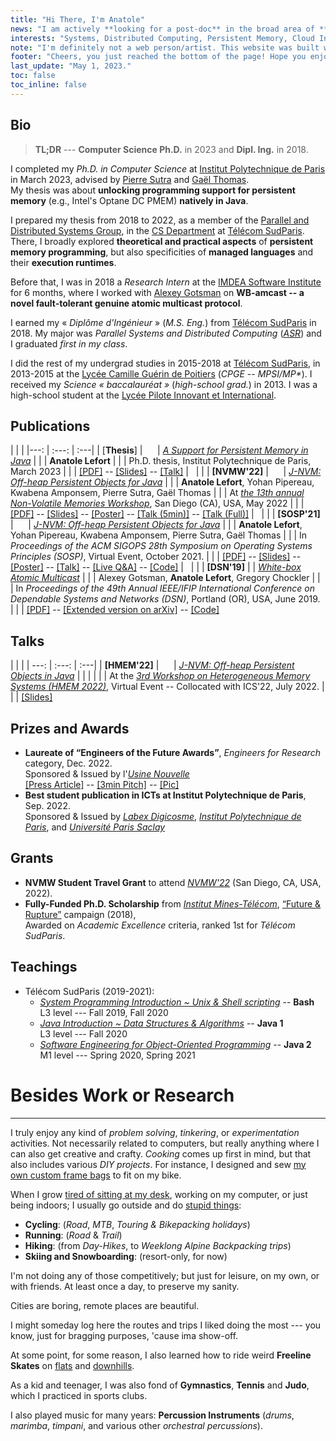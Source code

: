 ```yaml
---
title: "Hi There, I'm Anatole"
news: "I am actively **looking for a post-doc** in the broad area of **(distributed) systems**. Should you have matching interests, please, **drop me an e-mail**."
interests: "Systems, Distributed Computing, Persistent Memory, Cloud Infrastructures."
note: "I'm definitely not a web person/artist. This website was built with minimal efforts, using [Hugo](https://gohugo.io/)  and the [motherfuckingwebsite](https://github.com/gingerbreadz/hugo-theme-motherfuckingwebsite) theme."
footer: "Cheers, you just reached the bottom of the page! Hope you enjoyed your read!"
last_update: "May 1, 2023."
toc: false
toc_inline: false
---
```


## Bio

> **TL;DR** --- **Computer Science Ph.D.** in 2023 and **Dipl. Ing.** in 2018.

I completed my *Ph.D. in Computer Science* at [Institut Polytechnique de Paris](https://www.ip-paris.fr/en) in March 2023,
advised by [Pierre Sutra](https://sites.google.com/site/0track/) and [Gaël Thomas](https://www-public.imtbs-tsp.eu/~thomas_g/).  
My thesis was about **unlocking programming support for persistent memory** (e.g., Intel's Optane DC PMEM) **natively in Java**.

I prepared my thesis from 2018 to 2022, as a member of the [Parallel and Distributed Systems Group](https://www.inf.telecom-sudparis.eu/pds/),
in the [CS Department](https://www.inf.telecom-sudparis.eu/) at [Télécom SudParis](https://www.telecom-sudparis.eu/en).  
There, I broadly explored **theoretical and practical aspects** of **persistent memory programming**, but also specificities of **managed languages** and their **execution runtimes**.

<!--
I ended up designing and implementing novel persistent objects for Java, that efficiently access PMEM as off-heap memory, through Java's direct-access interface -- `sun.misc.Unsafe`.
Atop that, I built off-the-shelf container and collection types (akin to those in `java.util`)
-->

Before that, I was in 2018 a *Research Intern* at the [IMDEA Software Institute](https://software.imdea.org/) for 6 months,
where I worked with [Alexey Gotsman](https://software.imdea.org/~gotsman/) on **WB-amcast -- a novel fault-tolerant genuine atomic multicast protocol**.

I earned my « *Diplôme d'Ingénieur* » (*M.S. Eng.*) from [Télécom SudParis](https://www.telecom-sudparis.eu/en) in 2018.
My major was *Parallel Systems and Distributed Computing* ([*ASR*](http://asr.telecom-sudparis.eu/)) and I graduated *first in my class*.

I did the rest of my undergrad studies in 2015-2018 at [Télécom SudParis](https://www.telecom-sudparis.eu/en),
in 2013-2015 at the [Lycée Camille Guérin de Poitiers](https://lyc-camilleguerin.fr/) (*CPGE* -- *MPSI/MP\**).
I received my *Science « baccalauréat »* (*high-school grad.*) in 2013. I was a high-school student at the [Lycée Pilote Innovant et International](https://lp2i-poitiers.fr/).

## Publications

| | |
|---: | :---: | :---|
| [**Thesis**] | &nbsp;&nbsp;&nbsp;&nbsp; | [*A Support for Persistent Memory in Java*](https://www.theses.fr/s209722)
| | | **Anatole Lefort**
| | | Ph.D. thesis, Institut Polytechnique de Paris, March 2023
| | | [[PDF]](/papers/thesis-anatole.pdf) -- [[Slides]](/papers/thesis-anatole-slides.pdf) -- [[Talk]](https://bbb-node.imtbs-tsp.eu/playback/presentation/2.3/74fc0fc86f9a8c34a6db85966d573b27be7cc424-1679644962657)
| &nbsp; | |
| **[NVMW'22]** | &nbsp;&nbsp;&nbsp;&nbsp; | [*J-NVM: Off-heap Persistent Objects for Java*](http://nvmw.ucsd.edu/program-2022/#paper-22)
| | | **Anatole Lefort**, Yohan Pipereau, Kwabena Amponsem, Pierre Sutra, Gaël Thomas
| | | At [*the 13th annual Non-Volatile Memories Workshop*](http://nvmw.ucsd.edu/home-2022), San Diego (CA), USA, May 2022
| | | [[PDF]](/papers/nvmw22-jnvm.pdf) -- [[Slides]](/papers/nvmw22-jnvm-slides.pdf) -- [[Poster]](/papers/nvmw22-jnvm-poster.pdf) -- [[Talk (5min)]](https://youtu.be/ha6W0iWf0dg) -- [[Talk (Full)]](https://youtu.be/SChlHo7ShiI)
| &nbsp; | |
| **[SOSP'21]** | &nbsp;&nbsp;&nbsp;&nbsp; | [*J-NVM: Off-heap Persistent Objects for Java*](https://dl.acm.org/doi/abs/10.1145/3477132.3483579)
| | | **Anatole Lefort**, Yohan Pipereau, Kwabena Amponsem, Pierre Sutra, Gaël Thomas
| | | In *Proceedings of the ACM SIGOPS 28th Symposium on Operating Systems Principles (SOSP)*, Virtual Event, October 2021.
| | | [[PDF]](/papers/sosp21-jnvm.pdf) -- [[Slides]](/papers/sosp21-jnvm-slides.pdf) -- [[Poster]](/papers/sosp21-jnvm-poster.pdf) -- [[Talk]](https://youtu.be/6RcV9PSsub8) -- [[Live Q&A]](https://youtu.be/6OZ_WC-xD4k) -- [[Code]](https://github.com/jnvm-project/jnvm)
| &nbsp; | |
| **[DSN'19]** | | [*White-box Atomic Multicast*](https://ieeexplore.ieee.org/document/8809528)
| | | Alexey Gotsman, **Anatole Lefort**, Gregory Chockler
| | | In *Proceedings of the 49th Annual IEEE/IFIP International Conference on Dependable Systems and Networks (DSN)*, Portland (OR), USA, June 2019.
| | | [[PDF]](/papers/dsn19_wb-amcast.pdf) -- [[Extended version on arXiv]](https://arxiv.org/abs/1904.07171) -- [[Code]](https://github.com/imdea-software/atomic-multicast)

<!--
## International Conferences

| | |
|:--- | :---: | :---|
| **[SOSP'21]** | &nbsp;&nbsp;&nbsp;&nbsp; | [*J-NVM: Off-heap Persistent Objects for Java*](https://dl.acm.org/doi/abs/10.1145/3477132.3483579)
| | | **Anatole Lefort**, Yohan Pipereau, Pierre Sutra, Gaël Thomas
| | | In *Proceedings of the ACM SIGOPS 28th Symposium on Operating Systems Principles (SOSP)*, Virtual Event, October 2021.
| | | [[PDF]]() -- [[Slides]]() -- [[Video]]() -- [[Code]]()
| &nbsp; | |
| **[DSN'19]** | | [*White-box Atomic Multicast*](https://ieeexplore.ieee.org/document/8809528)
| | | Alexey Gotsman, **Anatole Lefort**, Gregory Chockler
| | | In *Proceedings of the 49th Annual IEEE/IFIP International Conference on Dependable Systems and Networks (DSN)*, Portland, OR, June 2019.
| | | [[PDF]]() -- [[Slides]]() -- [[Code]]()

## Workshops

| | |
|:--- | :---: | :---|
| **[NVMW'22]** | &nbsp;&nbsp;&nbsp;&nbsp; | [*J-NVM: Off-heap Persistent Objects for Java*](http://nvmw.ucsd.edu/program-2022/#paper-22)
| | | **Anatole Lefort**, Yohan Pipereau, Pierre Sutra, Gaël Thomas
| | | In *the 13th annual Non-Volatile Memories Workshop*, San Diego, CA, May 2022
| | | [[PDF]]() -- [[Slides]]() -- [[Poster]]() [[Talk (Short)]]() -- [[Talk (Full)]]()

## Misc.

| | |
|:--- | :---: | :---|
| **Thesis** | &nbsp;&nbsp;&nbsp;&nbsp; | [*A Support for Persistent Memory in Java*](https://www.theses.fr/s209722)
| | | **Anatole Lefort**
| | | Ph.D. thesis, Institut Polytechnique de Paris, March 2023
| | | [[PDF]]() -- [[Slides]]() -- [[Talk (Short)]]() -- [[Talk (Long)]]()
-->

## Talks
| | |
| ---: | :---: | :---|
| **[HMEM'22]** | &nbsp;&nbsp;&nbsp;&nbsp; | [*J-NVM: Off-heap Persistent Objects in Java*](https://www.bsc.es/news/events/3rd-workshop-heterogeneous-memory-systems-hmem-2022/agenda)
| | |
| | | At the [*3rd Workshop on Heterogeneous Memory Systems (HMEM 2022)*](https://www.bsc.es/news/events/3rd-workshop-heterogeneous-memory-systems-hmem-2022), Virtual Event -- Collocated with ICS'22, July 2022.
| | | [[Slides]](/papers/hmem22-jnvm-slides.pdf)

## Prizes and Awards

- **Laureate of “Engineers of the Future Awards”**, *Engineers for Research* category, Dec. 2022.  
Sponsored & Issued by l'[*Usine Nouvelle*](https://www.usinenouvelle.com/)  
[[Press Article]](https://www.usinenouvelle.com/article/ingenieur-recherche-2022-anatole-lefort-exploite-les-atouts-de-la-memoire-persistante.N2067502) -- [[3min Pitch]](https://content.jwplatform.com/previews/VtPS3YnL) -- [[Pic]](/pictures/tif22-jnvm-photo.jpg)
- **Best student publication in ICTs at Institut Polytechnique de Paris**, Sep. 2022.  
Sponsored & Issued by [*Labex Digicosme*](https://digicosme.cnrs.fr/en/),
[*Institut Polytechnique de Paris*](https://www.ip-paris.fr/en),
and [*Université Paris Saclay*](https://www.universite-paris-saclay.fr/en)

## Grants

- **NVMW Student Travel Grant** to attend [*NVMW'22*](http://nvmw.ucsd.edu/home-2022/) (San Diego, CA, USA, 2022).
- **Fully-Funded Ph.D. Scholarship** from [*Institut Mines-Télécom*](https://www.imt.fr/en/), [“Future & Rupture”](https://www.fondation-mines-telecom.org/en-actions/innover/futur-ruptures/) campaign (2018),  
Awarded on *Academic Excellence* criteria, ranked 1st for *Télécom SudParis*.

## Teachings
- Télécom SudParis (2019-2021):
  - [*System Programming Introduction ~ Unix & Shell scripting*](http://www-inf.telecom-sudparis.eu/COURS/CSC3102/Supports/) -- **Bash**  
L3 level --- Fall 2019, Fall 2020  
  - [*Java Introduction ~ Data Structures & Algorithms*](https://www-inf.telecom-sudparis.eu/COURS/CSC3101/Supports/fise/) -- **Java 1**  
L3 level --- Fall 2020
  - [*Software Engineering for Object-Oriented Programming*](https://www-inf.telecom-sudparis.eu/COURS/CSC4102/) -- **Java 2**  
M1 level --- Spring 2020, Spring 2021

# Besides Work or Research
----------------------------

I truly enjoy any kind of *problem solving*, *tinkering*, or *experimentation* activities.
Not necessarily related to computers, but really anything where I can also get creative and crafty.
*Cooking* comes up first in mind, but that also includes various *DIY projects*.
For instance, I designed and sew [my own custom frame bags](/pictures/bike-frame-bag-2020.jpg) to fit on my bike.

When I grow [tired of sitting at my desk](/pictures/batman.jpg), working on my computer, or just being indoors; I usually go outside and do [stupid things](https://www.strava.com/activities/7206716430):
- **Cycling**: (*Road*, *MTB*, *Touring & Bikepacking holidays*)
- **Running**: (*Road* & *Trail*)
- **Hiking**: (from *Day-Hikes*, to *Weeklong Alpine Backpacking trips*)
- **Skiing and Snowboarding**: (resort-only, for now)

I'm not doing any of those competitively; but just for leisure, on my own, or with friends.
At least once a day, to preserve my sanity.

Cities are boring, remote places are beautiful.

I might someday log here the routes and trips I liked doing the most --- you know, just for bragging purposes, 'cause ima show-off.

At some point, for some reason, I also learned how to ride weird **Freeline Skates** on [flats](https://youtu.be/jhnFwMh8EOQ) and [downhills](https://youtu.be/R5XPHowLpd0).

As a kid and teenager, I was also fond of **Gymnastics**, **Tennis** and **Judo**, which I practiced in sports clubs.  

I also played music for many years: **Percussion Instruments** (*drums*, *marimba*, *timpani*, and various other *orchestral percussions*).
